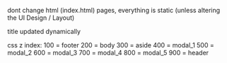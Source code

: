 dont change html (index.html) pages, everything is static (unless altering the UI Design / Layout)

title updated dynamically

css z index:
100 = footer
200 = body
300 = aside
400 = modal_1
500 = modal_2
600 = modal_3
700 = modal_4
800 = modal_5
900 = header
